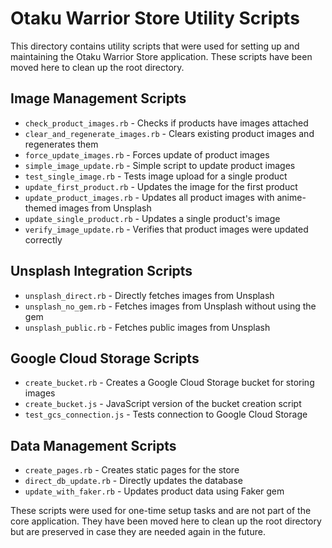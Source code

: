 # Otaku Warrior Store Utility Scripts

This directory contains utility scripts that were used for setting up and maintaining the Otaku Warrior Store application. These scripts have been moved here to clean up the root directory.

## Image Management Scripts

- `check_product_images.rb` - Checks if products have images attached
- `clear_and_regenerate_images.rb` - Clears existing product images and regenerates them
- `force_update_images.rb` - Forces update of product images
- `simple_image_update.rb` - Simple script to update product images
- `test_single_image.rb` - Tests image upload for a single product
- `update_first_product.rb` - Updates the image for the first product
- `update_product_images.rb` - Updates all product images with anime-themed images from Unsplash
- `update_single_product.rb` - Updates a single product's image
- `verify_image_update.rb` - Verifies that product images were updated correctly

## Unsplash Integration Scripts

- `unsplash_direct.rb` - Directly fetches images from Unsplash
- `unsplash_no_gem.rb` - Fetches images from Unsplash without using the gem
- `unsplash_public.rb` - Fetches public images from Unsplash

## Google Cloud Storage Scripts

- `create_bucket.rb` - Creates a Google Cloud Storage bucket for storing images
- `create_bucket.js` - JavaScript version of the bucket creation script
- `test_gcs_connection.js` - Tests connection to Google Cloud Storage

## Data Management Scripts

- `create_pages.rb` - Creates static pages for the store
- `direct_db_update.rb` - Directly updates the database
- `update_with_faker.rb` - Updates product data using Faker gem

These scripts were used for one-time setup tasks and are not part of the core application. They have been moved here to clean up the root directory but are preserved in case they are needed again in the future.